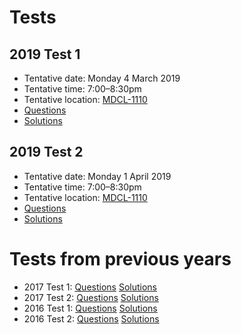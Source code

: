 # Tests

## 2019 Test 1

- Tentative date: Monday 4 March 2019
- Tentative time: 7:00–8:30pm
- Tentative location: [MDCL-1110](https://library.mcmaster.ca/cct/class-dir/mdcl-1110)
- [Questions](3at1_2019.pdf)
- [Solutions](3at1s_2019.pdf)

## 2019 Test 2

- Tentative date: Monday 1 April 2019
- Tentative time: 7:00–8:30pm
- Tentative location: [MDCL-1110](https://library.mcmaster.ca/cct/class-dir/mdcl-1110)
- [Questions](3at2_2019.pdf)
- [Solutions](3at2s_2019.pdf)

# Tests from previous years

- 2017 Test 1: [Questions](2017/3at1_2017.pdf) [Solutions](2017/3at1s_2017.pdf)
- 2017 Test 2: [Questions](2017/3at2_2017.pdf) [Solutions](2017/3at2s_2017.pdf)
- 2016 Test 1: [Questions](2016/3at1_2016.pdf) [Solutions](2016/3at1s_2016.pdf)
- 2016 Test 2: [Questions](2016/3at2_2016.pdf) [Solutions](2016/3at2s_2016.pdf)
